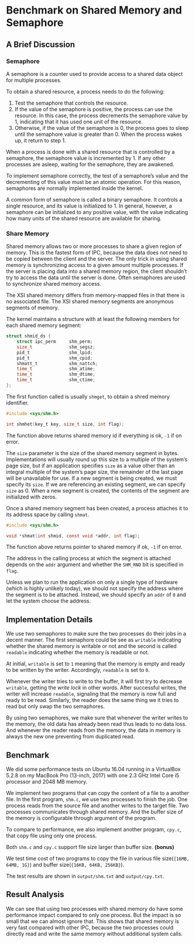 # Benchmark on Shared Memory and Semaphore
## A Brief Discussion
### Semaphore
A semaphore is a counter used to provide access to a shared data object for multiple processes.

To obtain a shared resource, a process needs to do the following:

1. Test the semaphore that controls the resource.
2. If the value of the semaphore is positive, the process can use the resource. In this case, the process decrements the semaphore value by 1, indicating that it has used one unit of the resource.
3. Otherwise, if the value of the semaphore is 0, the process goes to sleep until the semaphore value is greater than 0. When the process wakes up, it return to step 1.

When a process is done with a shared resource that is controlled by a semaphore, the semaphore value is incremented by 1. If any other processes are asleep, waiting for the semaphore, they are awakened.

To implement semaphore correctly, the test of a semaphore’s value and the decrementing of this value must be an atomic operation. For this reason, semaphores are normally implemented inside the kernel.

A common form of semaphore is called a binary semaphore. It controls a single resource, and its value is initialized to 1. In general, however, a semaphore can be initialized to any positive value, with the value indicating how many units of the shared resource are available for sharing.

### Share Memory
Shared memory allows two or more processes to share a given region of memory. This is the fastest form of IPC, because the data does not need to be copied between the client and the server. The only trick in using shared memory is synchronizing access to a given amount multiple processes. If the server is placing data into a shared memory region, the client shouldn’t try to access the data until the server is done. Often semaphores are used to synchronize shared memory access.

The XSI shared memory differs from memory-mapped files in that there is no associated file. The XSI shared memory segments are anonymous segments of memory.

The kernel maintains a structure with at least the following members for each shared memory segment:

```c
struct shmid_ds {
	struct ipc_perm		shm_perm;
	size_t				shm_segsz;
	pid_t				shm_lpid;
	pid_t				shm_cpid;
	shmatt_t			shm_nattch;
	time_t 				shm_atime;
	time_t 				shm_dtime;
	time_t				shm_ctime;
};
```

The first function called is usually `shmget`, to obtain a shred memory identifier.

```c
#include <sys/shm.h>

int shmhet(key_t key, size_t size, int flag);
```

The function above returns shared memory id if everything is ok, `-1` if on error.

The `size` parameter is the size of the shared memory segment in bytes. Implementations will usually round up this size to a multiple of the system’s page size, but if an application specifies `size` as a value other than an integral multiple of the system’s page size, the remainder of the last page will be unavailable for use. If a new segment is being created, we must specify its `size`. If we are referencing an existing segment, we can specify `size` as 0. When a new segment is created, the contents of the segment are initialized with zeros.

Once a shared memory segment has been created, a process attaches it to its address space by calling `shmat`.

```c
#include <sys/shm.h>

void *shmat(int shmid, const void *addr, int flag);
```

The function above returns pointer to shared memory if ok, `-1` if on error.

The address in the calling process at which the segment is attached depends on the `addr` argument and whether the `SHM_RND` bit is specified in `flag`.

Unless we plan to run the application on only a single type of hardware (which is highly unlikely today), we should not specify the address where the segment is to be attached. Instead, we should specify an `addr` of `0` and let the system choose the address.

## Implementation Details
We use two semaphores to make sure the two processes do their jobs in a decent manner. The first semaphore could be see as `writable` indicating whether the shared memory is writable or not and the second is called `readable` indicating whether the memory is readable or not.

At initial, `writable` is set to `1` meaning that the memory is empty and ready to be written by the writer. Accordingly, `readable` is set to `0`.

Whenever the writer tries to write to the buffer, it will first try to decrease `writable`, getting the *write lock* in other words. After successful writes, the writer will increase `readable`, signaling that the memory is now full and ready to be read. Similarly, the reader does the same thing we it tries to read but only swap the two semaphores.

By using two semaphores, we make sure that whenever the writer writes to the memory, the old data has already been read thus leads to no data loss. And whenever the reader reads from the memory, the data in memory is always the new one preventing from duplicated read.

## Benchmark
We did some performance tests on Ubuntu 16.04 running in a VirtualBox 5.2.8 on my MacBook Pro (13-inch, 2017) with one 2.3 GHz Intel Core i5 processor and 2048 MB memory.

We implement two programs that can copy the content of a file to a another file. In the first program, `shm.c`, we use two processes to finish the job. One process reads from the source file and another writes to the target file. Two processes communicates through shared memory. And the buffer size of the memory is configurable through argument of the program.

To compare to performance, we also implement another program, `cpy.c`, that copy file using only one process.

Both `shm.c` and `cpy.c` support file size larger than buffer size. **(bonus)**

We test time cost of two programs to copy the file in various file size(`{16MB, 64MB, 1G}`) and buffer size(`{16KB, 64KB, 256KB}`).

The test results are shown in `output/shm.txt` and `output/cpy.txt`.

## Result Analysis
We can see that using two processes with shared memory do have some performance impact compared to only one process. But the impact is so small that we can almost ignore that. This shows that shared memory is very fast compared with other IPC, because the two processes could directly read and write the same memory without additional system calls.